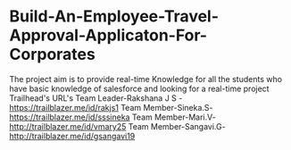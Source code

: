 # Build-An-Employee-Travel-Approval-Applicaton-For-Corporates
The project aim is to provide real-time Knowledge for all the students who have basic knowledge of salesforce and looking for a real-time project
Trailhead's URL's
Team Leader-Rakshana J S -https://trailblazer.me/id/rakjs1
Team Member-Sineka.S-https://trailblazer.me/id/sssineka
Team Member-Mari.V- http://trailblazer.me/id/vmary25
Team Member-Sangavi.G- http://trailblazer.me/id/gsangavi19
